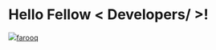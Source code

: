 <h1> Hello Fellow < Developers/ >! </h1>
<p align='center'>
</p>

<p>
  <a href="https://www.linkedin.com/in/farooqderghami/"><img src="https://readme-typing-svg.herokuapp.com?&font=IBM+Plex+Sans&color=abcdef&size=20&lines=Welcome+to+my+GitHub+Profile!;I'm+a+ReactJS developer; /></a>
</p>

     
 
   


- 👋 Hi, I’m Farooq khan
- 💼 I'm a ReactJS developer.
- 💬 Talk to me about software engineering.
- 👯 I’m looking to collaborate on Frontend software engineering projects.



----------------------------------------------------------------------
Credit: [farooq](https://www.linkedin.com/in/farooqderghami/)

